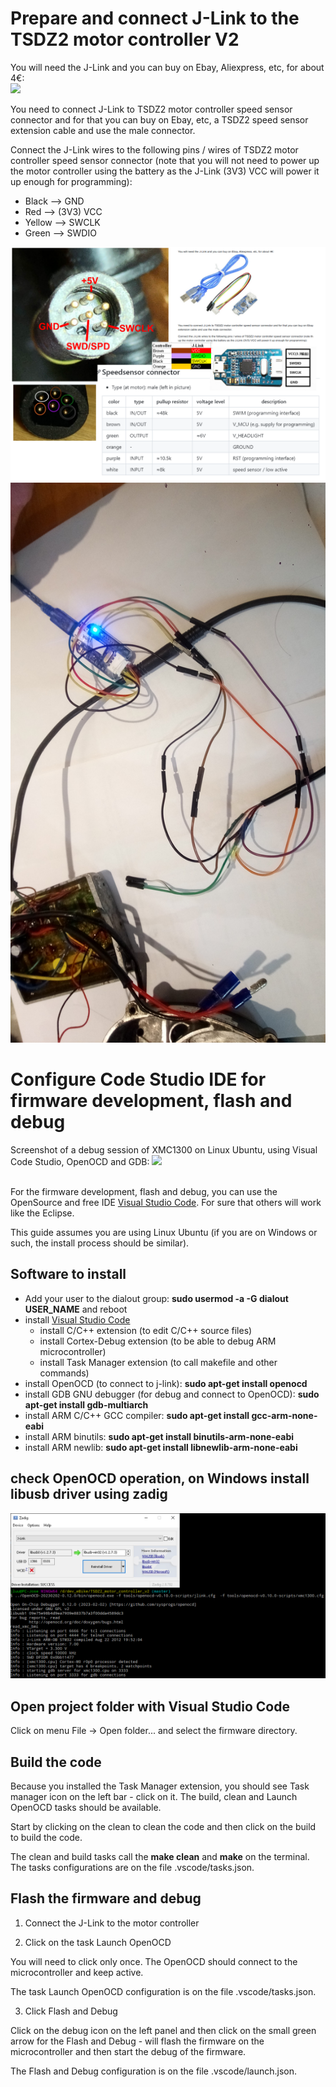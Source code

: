 # Prepare and connect J-Link to the TSDZ2 motor controller V2

You will need the J-Link and you can buy on Ebay, Aliexpress, etc, for about 4€:<br>
![](jlink.jpg)

You need to connect J-Link to TSDZ2 motor controller speed sensor connector and for that you can buy on Ebay, etc, a TSDZ2 speed sensor extension cable and use the male connector.

Connect the J-Link wires to the following pins / wires of TSDZ2 motor controller speed sensor connector (note that you will not need to power up the motor controller using the battery as the J-Link (3V3) VCC will power it up enough for programming):<br> 
* Black --> GND
* Red --> (3V3) VCC
* Yellow --> SWCLK
* Green --> SWDIO

![](TSDZ2_display_connector.png)
<br>
![](connection_photo.jpg)

# Configure Code Studio IDE for firmware development, flash and debug

Screenshot of a debug session of XMC1300 on Linux Ubuntu, using Visual Code Studio, OpenOCD and GDB:
![](flash_debug.png)
<br>
<br>

For the firmware development, flash and debug, you can use the OpenSource and free IDE [Visual Studio Code](https://code.visualstudio.com/). For sure that others will work like the Eclipse.

This guide assumes you are using Linux Ubuntu (if you are on Windows or such, the install process should be similar).

## Software to install

- Add your user to the dialout group: __sudo usermod -a -G dialout USER_NAME__ and reboot
- install [Visual Studio Code](https://code.visualstudio.com/)
  - install C/C++ extension (to edit C/C++ source files)
  - install Cortex-Debug extension (to be able to debug ARM microcontroller)
  - install Task Manager extension (to call makefile and other commands)
- install OpenOCD (to connect to j-link): __sudo apt-get install openocd__
- install GDB GNU debugger (for debug and connect to OpenOCD): __sudo apt-get install gdb-multiarch__
- install ARM C/C++ GCC compiler: __sudo apt-get install gcc-arm-none-eabi__
- install ARM binutils: __sudo apt-get install binutils-arm-none-eabi__
- install ARM newlib: __sudo apt-get install libnewlib-arm-none-eabi__

## check OpenOCD operation, on Windows install libusb driver using zadig


![](V2_connection_openocd.png)

## Open project folder with Visual Studio Code

Click on menu File -> Open folder... and select the firmware directory.

## Build the code

Because you installed the Task Manager extension, you should see Task manager icon on the left bar - click on it. The build, clean and Launch OpenOCD tasks should be available.

Start by clicking on the clean to clean the code and then click on the build to build the code.

The clean and build tasks call the __make clean__ and __make__ on the terminal. The tasks configurations are on the file .vscode/tasks.json.

## Flash the firmware and debug

1. Connect the J-Link to the motor controller

2. Click on the task Launch OpenOCD

You will need to click only once. The OpenOCD should connect to the microcontroller and keep active.

The task Launch OpenOCD configuration is on the file .vscode/tasks.json.

3. Click Flash and Debug

Click on the debug icon on the left panel and then click on the small green arrow for the Flash and Debug - will flash the firmware on the microcontroller and then start the debug of the firmware.

The Flash and Debug configuration is on the file .vscode/launch.json.
